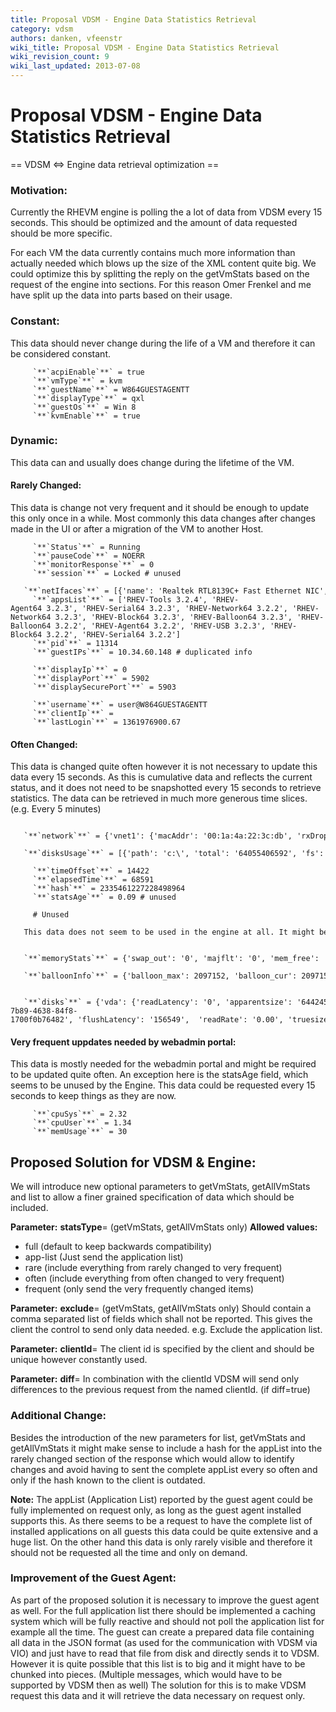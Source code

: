 ```yaml
---
title: Proposal VDSM - Engine Data Statistics Retrieval
category: vdsm
authors: danken, vfeenstr
wiki_title: Proposal VDSM - Engine Data Statistics Retrieval
wiki_revision_count: 9
wiki_last_updated: 2013-07-08
---
```


# Proposal VDSM - Engine Data Statistics Retrieval

== VDSM <=> Engine data retrieval optimization ==

### Motivation:

Currently the RHEVM engine is polling the a lot of data from VDSM every 15 seconds. This should be optimized and the amount of data requested should be more specific.

For each VM the data currently contains much more information than actually needed which blows up the size of the XML content quite big. We could optimize this by splitting the reply on the getVmStats based on the request of the engine into sections. For this reason Omer Frenkel and me have split up the data into parts based on their usage.

### Constant:

This data should never change during the life of a VM and therefore it can be considered constant.

         `**`acpiEnable`**` = true
         `**`vmType`**` = kvm
         `**`guestName`**` = W864GUESTAGENTT
         `**`displayType`**` = qxl
         `**`guestOs`**` = Win 8
         `**`kvmEnable`**` = true

### Dynamic:

This data can and usually does change during the lifetime of the VM.

#### Rarely Changed:

This data is change not very frequent and it should be enough to update this only once in a while. Most commonly this data changes after changes made in the UI or after a migration of the VM to another Host.

         `**`Status`**` = Running
         `**`pauseCode`**` = NOERR
         `**`monitorResponse`**` = 0
         `**`session`**` = Locked # unused
         `**`netIfaces`**` = [{'name': 'Realtek RTL8139C+ Fast Ethernet NIC', 'inet6':  ['fe80::490c:92bb:bbcc:9f87'], 'inet': ['10.34.60.148'], 'hw': '00:1a:4a:22:3c:db'}]
         `**`appsList`**` = ['RHEV-Tools 3.2.4', 'RHEV-Agent64 3.2.3', 'RHEV-Serial64 3.2.3', 'RHEV-Network64 3.2.2', 'RHEV-Network64 3.2.3', 'RHEV-Block64 3.2.3', 'RHEV-Balloon64 3.2.3', 'RHEV-Balloon64 3.2.2', 'RHEV-Agent64 3.2.2', 'RHEV-USB 3.2.3', 'RHEV-Block64 3.2.2', 'RHEV-Serial64 3.2.2']
         `**`pid`**` = 11314
         `**`guestIPs`**` = 10.34.60.148 # duplicated info 
         
         `**`displayIp`**` = 0
         `**`displayPort`**` = 5902
         `**`displaySecurePort`**` = 5903
         
         `**`username`**` = user@W864GUESTAGENTT
         `**`clientIp`**` = 
         `**`lastLogin`**` = 1361976900.67

#### Often Changed:

This data is changed quite often however it is not necessary to update this data every 15 seconds. As this is cumulative data and reflects the current status, and it does not need to be snapshotted every 15 seconds to retrieve statistics. The data can be retrieved in much more generous time slices. (e.g. Every 5 minutes)

         `**`network`**` = {'vnet1': {'macAddr': '00:1a:4a:22:3c:db', 'rxDropped': '0', 'txDropped': '0', 'rxErrors': '0', 'txRate': '0.0', 'rxRate': '0.0', 'txErrors': '0', 'state': 'unknown', 'speed': '100', 'name': 'vnet1'}}
         `**`disksUsage`**` = [{'path': 'c:\', 'total': '64055406592', 'fs': 'NTFS', 'used': '19223846912'}, {'path': 'd:\', 'total': '3490912256', 'fs': 'UDF', 'used': '3490912256'}]
         
         `**`timeOffset`**` = 14422
         `**`elapsedTime`**` = 68591
         `**`hash`**` = 2335461227228498964
         `**`statsAge`**` = 0.09 # unused
         
         # Unused
         This data does not seem to be used in the engine at all. It might be used in the data warehouse     though.
         
         `**`memoryStats`**` = {'swap_out': '0', 'majflt': '0', 'mem_free': '1466884', 'swap_in': '0', 'pageflt': '0', 'mem_total': '2096736', 'mem_unused': '1466884'} 
         `**`balloonInfo`**` = {'balloon_max': 2097152, 'balloon_cur': 2097152}
         
         `**`disks`**` = {'vda': {'readLatency': '0', 'apparentsize': '64424509440', 'writeLatency': '1754496',    'imageID': '28abb923-7b89-4638-84f8-1700f0b76482', 'flushLatency': '156549',  'readRate': '0.00', 'truesize': '18855059456', 'writeRate': '952.05'}, 'hdc': {'readLatency': '0', 'apparentsize': '0', 'writeLatency': '0', 'flushLatency': '0', 'readRate': '0.00', 'truesize': '0', 'writeRate': '0.00'}}

#### Very frequent uppdates needed by webadmin portal:

This data is mostly needed for the webadmin portal and might be required to be updated quite often. An exception here is the statsAge field, which seems to be unused by the Engine. This data could be requested every 15 seconds to keep things as they are now.

         `**`cpuSys`**` = 2.32
         `**`cpuUser`**` = 1.34
         `**`memUsage`**` = 30

## Proposed Solution for VDSM & Engine:

We will introduce new optional parameters to getVmStats, getAllVmStats and list to allow a finer grained specification of data which should be included.

**Parameter:** **statsType**=***<string>*** (getVmStats, getAllVmStats only) **Allowed values:**

*   full (default to keep backwards compatibility)
*   app-list (Just send the application list)
*   rare (include everything from rarely changed to very frequent)
*   often (include everything from often changed to very frequent)
*   frequent (only send the very frequently changed items)

**Parameter:** **exclude**=**<string>** (getVmStats, getAllVmStats only) Should contain a comma separated list of fields which shall not be reported. This gives the client the control to send only data needed. e.g. Exclude the application list.

**Parameter:** **clientId**=**<string>** The client id is specified by the client and should be unique however constantly used.

**Parameter:** **diff**=**<boolean>** In combination with the clientId VDSM will send only differences to the previous request from the named clientId. (if diff=true)

### Additional Change:

Besides the introduction of the new parameters for list, getVmStats and getAllVmStats it might make sense to include a hash for the appList into the rarely changed section of the response which would allow to identify changes and avoid having to sent the complete appList every so often and only if the hash known to the client is outdated.

**Note:** The appList (Application List) reported by the guest agent could be fully implemented on request only, as long as the guest agent installed supports this. As there seems to be a request to have the complete list of installed applications on all guests this data could be quite extensive and a huge list. On the other hand this data is only rarely visible and therefore it should not be requested all the time and only on demand.

### Improvement of the Guest Agent:

As part of the proposed solution it is necessary to improve the guest agent as well. For the full application list there should be implemented a caching system which will be fully reactive and should not poll the application list for example all the time. The guest can create a prepared data file containing all data in the JSON format (as used for the communication with VDSM via VIO) and just have to read that file from disk and directly sends it to VDSM. However it is quite possible that this list is to big and it might have to be chunked into pieces. (Multiple messages, which would have to be supported by VDSM then as well) The solution for this is to make VDSM request this data and it will retrieve the data necessary on request only.
